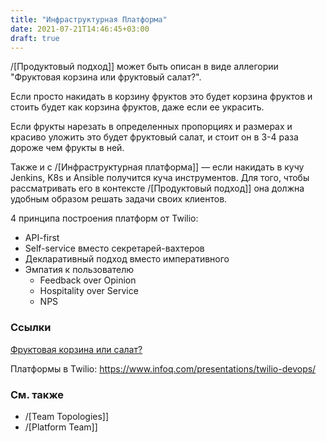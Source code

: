 ```yaml
---
title: "Инфраструктурная Платформа"
date: 2021-07-21T14:46:45+03:00
draft: true
---
```

/[Продуктовый подход]] может быть описан в виде аллегории "Фруктовая корзина или фруктовый салат?".

Если просто накидать в корзину фруктов это будет корзина фруктов и стоить будет как корзина фруктов, даже если ее украсить.

Если фрукты нарезать в определенных пропорциях и размерах и красиво уложить это будет фруктовый салат, и стоит он в 3-4 раза дороже чем фрукты в ней.

Также и с /[Инфраструктурная платформа]] — если накидать в кучу Jenkins, K8s и Ansible получится куча инструментов. Для того, чтобы рассматривать его в контексте /[Продуктовый подход]] она должна удобным образом решать задачи своих клиентов.

4 принципа построения платформ от Twilio:
- API-first
- Self-service вместо секретарей-вахтеров
- Декларативный подход вместо императивного
- Эмпатия к пользователю
    - Feedback over Opinion
    - Hospitality over Service
    - NPS



### Ссылки
[Фруктовая корзина или салат?](x-devonthink-item://F2A17554-AE30-40F5-9D23-AA0AE5AD5BBE)

Платформы в Twilio: <https://www.infoq.com/presentations/twilio-devops/>

### См. также
- /[Team Topologies]]
- /[Platform Team]]
